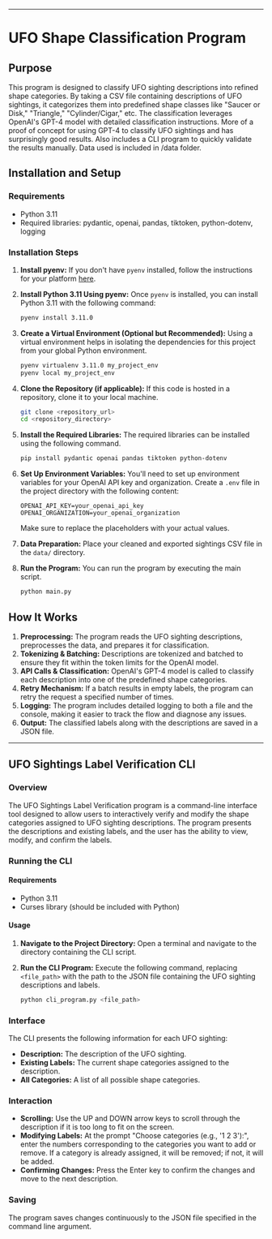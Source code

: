 
---

# UFO Shape Classification Program

## Purpose
This program is designed to classify UFO sighting descriptions into refined shape categories. By taking a CSV file containing descriptions of UFO sightings, it categorizes them into predefined shape classes like "Saucer or Disk," "Triangle," "Cylinder/Cigar," etc. The classification leverages OpenAI's GPT-4 model with detailed classification instructions.
More of a proof of concept for using GPT-4 to classify UFO sightings and has surprisingly good results. Also includes a CLI program to quickly validate the results manually. Data used is included in /data folder.

## Installation and Setup

### Requirements
- Python 3.11
- Required libraries: pydantic, openai, pandas, tiktoken, python-dotenv, logging

### Installation Steps

1. **Install pyenv:**
   If you don't have `pyenv` installed, follow the instructions for your platform [here](https://github.com/pyenv/pyenv#installation).

2. **Install Python 3.11 Using pyenv:**
   Once `pyenv` is installed, you can install Python 3.11 with the following command:

   ```bash
   pyenv install 3.11.0
   ```

3. **Create a Virtual Environment (Optional but Recommended):** 
   Using a virtual environment helps in isolating the dependencies for this project from your global Python environment.

   ```bash
   pyenv virtualenv 3.11.0 my_project_env
   pyenv local my_project_env
   ```

4. **Clone the Repository (if applicable):**
   If this code is hosted in a repository, clone it to your local machine.

   ```bash
   git clone <repository_url>
   cd <repository_directory>
   ```

5. **Install the Required Libraries:**
   The required libraries can be installed using the following command.

   ```bash
   pip install pydantic openai pandas tiktoken python-dotenv
   ```

6. **Set Up Environment Variables:**
   You'll need to set up environment variables for your OpenAI API key and organization. Create a `.env` file in the project directory with the following content:

   ```env
   OPENAI_API_KEY=your_openai_api_key
   OPENAI_ORGANIZATION=your_openai_organization
   ```

   Make sure to replace the placeholders with your actual values.

7. **Data Preparation:**
   Place your cleaned and exported sightings CSV file in the `data/` directory.

8. **Run the Program:**
   You can run the program by executing the main script.

   ```bash
   python main.py
   ```

## How It Works

1. **Preprocessing:** The program reads the UFO sighting descriptions, preprocesses the data, and prepares it for classification.
2. **Tokenizing & Batching:** Descriptions are tokenized and batched to ensure they fit within the token limits for the OpenAI model.
3. **API Calls & Classification:** OpenAI's GPT-4 model is called to classify each description into one of the predefined shape categories.
4. **Retry Mechanism:** If a batch results in empty labels, the program can retry the request a specified number of times.
5. **Logging:** The program includes detailed logging to both a file and the console, making it easier to track the flow and diagnose any issues.
6. **Output:** The classified labels along with the descriptions are saved in a JSON file.


---

## UFO Sightings Label Verification CLI

### Overview

The UFO Sightings Label Verification program is a command-line interface tool designed to allow users to interactively verify and modify the shape categories assigned to UFO sighting descriptions. The program presents the descriptions and existing labels, and the user has the ability to view, modify, and confirm the labels.

### Running the CLI

#### Requirements
- Python 3.11
- Curses library (should be included with Python)

#### Usage

1. **Navigate to the Project Directory:**
   Open a terminal and navigate to the directory containing the CLI script.

2. **Run the CLI Program:**
   Execute the following command, replacing `<file_path>` with the path to the JSON file containing the UFO sighting descriptions and labels.

   ```bash
   python cli_program.py <file_path>
   ```

### Interface

The CLI presents the following information for each UFO sighting:

- **Description:** The description of the UFO sighting.
- **Existing Labels:** The current shape categories assigned to the description.
- **All Categories:** A list of all possible shape categories.

### Interaction

- **Scrolling:** Use the UP and DOWN arrow keys to scroll through the description if it is too long to fit on the screen.
- **Modifying Labels:** At the prompt "Choose categories (e.g., '1 2 3'):", enter the numbers corresponding to the categories you want to add or remove. If a category is already assigned, it will be removed; if not, it will be added.
- **Confirming Changes:** Press the Enter key to confirm the changes and move to the next description.

### Saving

The program saves changes continuously to the JSON file specified in the command line argument.

